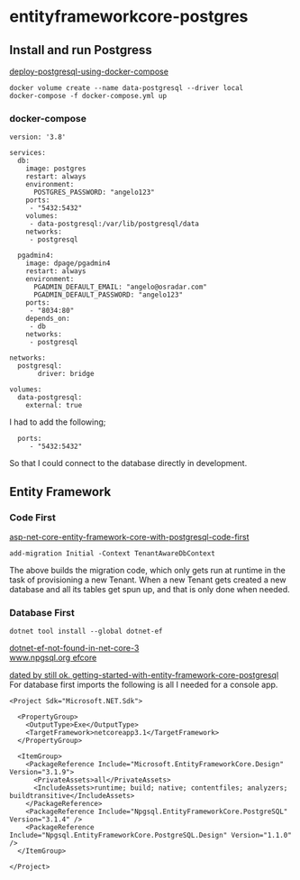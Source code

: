 # entityframeworkcore-postgres

## Install and run Postgress
[deploy-postgresql-using-docker-compose](https://www.osradar.com/deploy-postgresql-using-docker-compose/)   

```
docker volume create --name data-postgresql --driver local
docker-compose -f docker-compose.yml up
```
### docker-compose
```
version: '3.8'

services:
  db:
    image: postgres
    restart: always
    environment:
      POSTGRES_PASSWORD: "angelo123"
    ports:
     - "5432:5432"
    volumes:
     - data-postgresql:/var/lib/postgresql/data
    networks:
     - postgresql
 
  pgadmin4:
    image: dpage/pgadmin4
    restart: always
    environment:
      PGADMIN_DEFAULT_EMAIL: "angelo@osradar.com"
      PGADMIN_DEFAULT_PASSWORD: "angelo123"
    ports:
     - "8034:80"
    depends_on:
     - db
    networks:
     - postgresql

networks:
  postgresql:
       driver: bridge

volumes:
  data-postgresql:
    external: true
```
I had to add the following;
```
  ports:
     - "5432:5432"
```
So that I could connect to the database directly in development.

## Entity Framework
### Code First
[asp-net-core-entity-framework-core-with-postgresql-code-first](https://medium.com/faun/asp-net-core-entity-framework-core-with-postgresql-code-first-d99b909796d7) 
```
add-migration Initial -Context TenantAwareDbContext
```
The above builds the migration code, which only gets run at runtime in the task of provisioning a new Tenant.  When a new Tenant gets created a new database and all its tables get spun up, and that is only done when needed.


### Database First
```
dotnet tool install --global dotnet-ef
```
[dotnet-ef-not-found-in-net-core-3](https://stackoverflow.com/questions/57066856/dotnet-ef-not-found-in-net-core-3)   
[www.npgsql.org efcore](https://www.npgsql.org/efcore/index.html)  

[dated by still ok.  getting-started-with-entity-framework-core-postgresql](https://medium.com/@RobertKhou/getting-started-with-entity-framework-core-postgresql-c6fa09681624)  
For database first imports the following is all I needed for a console app.
```
<Project Sdk="Microsoft.NET.Sdk">

  <PropertyGroup>
    <OutputType>Exe</OutputType>
    <TargetFramework>netcoreapp3.1</TargetFramework>
  </PropertyGroup>

  <ItemGroup>
    <PackageReference Include="Microsoft.EntityFrameworkCore.Design" Version="3.1.9">
      <PrivateAssets>all</PrivateAssets>
      <IncludeAssets>runtime; build; native; contentfiles; analyzers; buildtransitive</IncludeAssets>
    </PackageReference>
    <PackageReference Include="Npgsql.EntityFrameworkCore.PostgreSQL" Version="3.1.4" />
    <PackageReference Include="Npgsql.EntityFrameworkCore.PostgreSQL.Design" Version="1.1.0" />
  </ItemGroup>

</Project>

```

